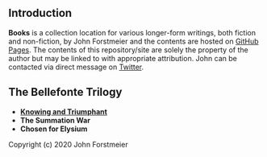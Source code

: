 ## Introduction

**Books** is a collection location for various longer-form writings, both fiction and non-fiction, by John Forstmeier and the contents are hosted on [GitHub Pages](https://pages.github.com/). The contents of this repository/site are solely the property of the author but may be linked to with appropriate attribution. John can be contacted via direct message on [Twitter](https://twitter.com/forstmeier).

## The Bellefonte Trilogy

- **[Knowing and Triumphant](https://forstmeier.github.io/books/knowing-and-triumphant/index.html)**
- **The Summation War**
- **Chosen for Elysium**

Copyright (c) 2020 John Forstmeier
